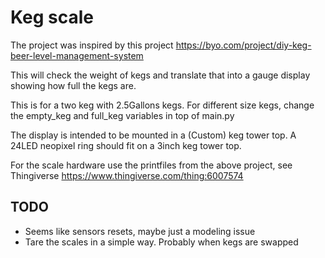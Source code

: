 # Keg scale
The project was inspired by this project
https://byo.com/project/diy-keg-beer-level-management-system

This will check the weight of kegs and translate that 
into a gauge display showing how full the kegs are.

This is for a two keg with 2.5Gallons kegs. For different
size kegs, change the empty_keg and full_keg variables
in top of main.py

The display is intended to be mounted in a (Custom) keg
tower top. A 24LED neopixel ring should fit on a 3inch
keg tower top.

For the scale hardware use the printfiles from the above project,
see Thingiverse 
https://www.thingiverse.com/thing:6007574

## TODO
* Seems like sensors resets, maybe just a modeling issue
* Tare the scales in a simple way. Probably when kegs are
  swapped